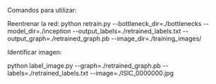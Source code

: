 Comandos para utilizar:

Reentrenar la red:
python retrain.py --bottleneck_dir=./bottlenecks --model_dir=./inception --output_labels=./retrained_labels.txt --output_graph=./retrained_graph.pb --image_dir=./training_images/

Identificar imagen:

python label_image.py --graph=./retrained_graph.pb --labels=./retrained_labels.txt --image=./ISIC_0000000.jpg